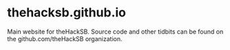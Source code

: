 # thehacksb.github.io
Main website for theHackSB. Source code and other tidbits can be found on the github.com/theHackSB organization.
